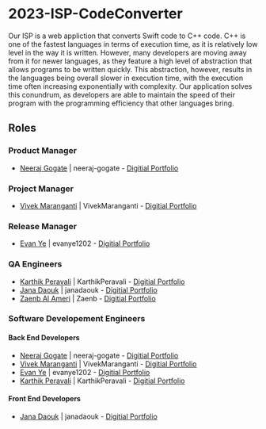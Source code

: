 # 2023-ISP-CodeConverter

Our ISP is a web appliction that converts Swift code to C++ code. C++ is one of the fastest languages in terms of execution time, as it is relatively low level in the way it is written. However, many developers are moving away from it for newer languages, as they feature a high level of abstraction that allows programs to be written quickly. This abstraction, however, results in the languages being overall slower in execution time, with the execution time often increasing exponentially with complexity. Our application solves this conundrum, as developers are able to maintain the speed of their program with the programming efficiency that other languages bring.

## Roles

### Product Manager
* [Neeraj Gogate](https://github.com/neeraj-gogate) | neeraj-gogate - [Digitial Portfolio](https://codermerlin.com/users/neeraj-gogate/Digital%20Portfolio/index.html)

### Project Manager
* [Vivek Maranganti](https://github.com/VivekMaranganti) | VivekMaranganti - [Digitial Portfolio](https://codermerlin.com/users/vivek-maranganti/Digital%20Portfolio/index.html)

### Release Manager
* [Evan Ye](https://github.com/evanye1202) | evanye1202 - [Digitial Portfolio](https://codermerlin.com/users/evan-ye/Digital%20Portfolio/index.html)

### QA Engineers
* [Karthik Peravali](https://github.com/KarthikPeravali) | KarthikPeravali - [Digitial Portfolio](https://codermerlin.com/users/karthik-peravali/Digital%20Portfolio/index.html)
* [Jana Daouk](https://github.com/janadaouk) | janadaouk - [Digitial Portfolio](https://codermerlin.com/users/jana-daouk/Digital%20Portfolio/index.html)
* [Zaenb Al Ameri](https://github.com/Zaenb) | Zaenb - [Digitial Portfolio](https://codermerlin.com/users/zaenb-al-ameri/Digital%20Portfolio/index.html)

### Software Developement Engineers

#### Back End Developers
* [Neeraj Gogate](https://github.com/neeraj-gogate) | neeraj-gogate - [Digitial Portfolio](https://codermerlin.com/users/neeraj-gogate/Digital%20Portfolio/index.html)
* [Vivek Maranganti](https://github.com/VivekMaranganti) | VivekMaranganti - [Digitial Portfolio](https://codermerlin.com/users/vivek-maranganti/Digital%20Portfolio/index.html)
* [Evan Ye](https://github.com/evanye1202) | evanye1202 - [Digitial Portfolio](https://codermerlin.com/users/evan-ye/Digital%20Portfolio/index.html)
* [Karthik Peravali](https://github.com/KarthikPeravali) | KarthikPeravali - [Digitial Portfolio](https://codermerlin.com/users/karthik-peravali/Digital%20Portfolio/index.html)

#### Front End Developers
* [Jana Daouk](https://github.com/janadaouk) | janadaouk - [Digitial Portfolio](https://codermerlin.com/users/jana-daouk/Digital%20Portfolio/index.html)
